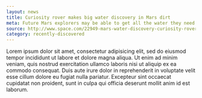 ```yaml
---
layout: news
title: Curiosity rover makes big water discovery in Mars dirt
meta: Future Mars explorers may be able to get all the water they need out...
source: http://www.space.com/22949-mars-water-discovery-curiosity-rover.html
category: recently-discovered
---
```


Lorem ipsum dolor sit amet, consectetur adipisicing elit, sed do eiusmod tempor incididunt ut labore et dolore magna aliqua. Ut enim ad minim veniam, quis nostrud exercitation ullamco laboris nisi ut aliquip ex ea commodo consequat. Duis aute irure dolor in reprehenderit in voluptate velit esse cillum dolore eu fugiat nulla pariatur. Excepteur sint occaecat cupidatat non proident, sunt in culpa qui officia deserunt mollit anim id est laborum.
